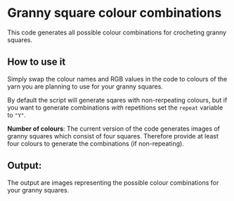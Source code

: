 # Granny square colour combinations

This code generates all possible colour combinations for crocheting granny squares. 

## How to use it
Simply swap the colour names and RGB values in the code to colours of the yarn you are planning to use for your granny squares.

By default the script will generate sqares with non-rerpeating colours, but if you want to generate combinations *with* repetitions set the `repeat` variable to `"Y"`.

**Number of colours**: The current version of the code generates images of granny squares which consist of four squares. Therefore provide at least four colours to generate the combinations (if non-repeating). 

## Output:
The output are images representing the possible colour combinations for your granny squares.


